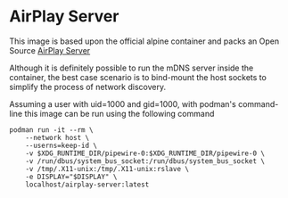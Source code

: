 # AirPlay Server
This image is based upon the official alpine container and packs an Open Source [AirPlay Server](https://github.com/FDH2/UxPlay)

Although it is definitely possible to run the mDNS server inside the container, the best case scenario is to bind-mount the host sockets to simplify the process of network discovery.

Assuming a user with uid=1000 and gid=1000, with podman's command-line this image can be run using the following command
```
podman run -it --rm \
    --network host \
    --userns=keep-id \
    -v $XDG_RUNTIME_DIR/pipewire-0:$XDG_RUNTIME_DIR/pipewire-0 \
    -v /run/dbus/system_bus_socket:/run/dbus/system_bus_socket \
    -v /tmp/.X11-unix:/tmp/.X11-unix:rslave \
    -e DISPLAY="$DISPLAY" \
    localhost/airplay-server:latest
```
